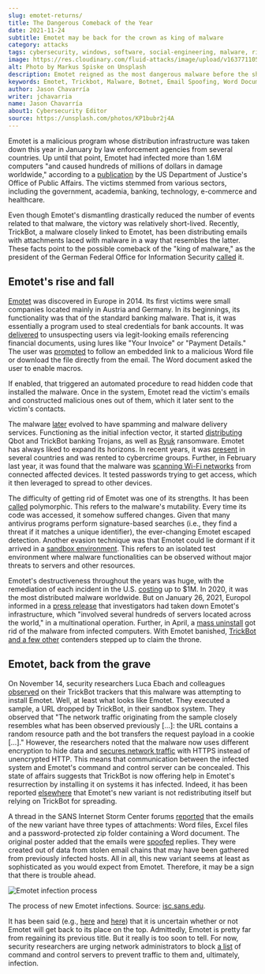```yaml
---
slug: emotet-returns/
title: The Dangerous Comeback of the Year
date: 2021-11-24
subtitle: Emotet may be back for the crown as king of malware
category: attacks
tags: cybersecurity, windows, software, social-engineering, malware, risk
image: https://res.cloudinary.com/fluid-attacks/image/upload/v1637711055/blog/emotet-returns/cover_emotet.webp
alt: Photo by Markus Spiske on Unsplash
description: Emotet reigned as the most dangerous malware before the shutdown of its servers earlier this year. Unfortunately, this month has seen its reappearance.
keywords: Emotet, Trickbot, Malware, Botnet, Email Spoofing, Word Document, Macros, Ethical Hacking, Pentesting
author: Jason Chavarría
writer: jchavarria
name: Jason Chavarría
about1: Cybersecurity Editor
source: https://unsplash.com/photos/KP1bubr2j4A
---
```


Emotet is a malicious program
whose distribution infrastructure was taken down this year in January
by law enforcement agencies from several countries.
Up until that point,
Emotet had infected more than 1.6M computers
"and caused hundreds of millions of dollars in damage worldwide,"
according to a [publication](https://www.justice.gov/opa/pr/emotet-botnet-disrupted-international-cyber-operation)
by the US Department of Justice's Office of Public Affairs.
The victims stemmed from various sectors,
including the government,
academia,
banking,
technology,
e-commerce
and healthcare.

Even though Emotet's dismantling drastically reduced the number of events
related to that malware,
the victory was relatively short-lived.
Recently,
TrickBot,
a malware closely linked to Emotet,
has been distributing emails with attachments laced with malware
in a way that resembles the latter.
These facts point to the possible comeback of the "king of malware,"
as the president of the German Federal Office for Information Security [called](https://www.zeit.de/news/2021-01/27/koenig-der-schadsoftware-emotet-ist-entmachtet)
it.

## Emotet's rise and fall

[Emotet](https://thehackernews.com/2020/11/anyrun-emotet-malware-analysis.html)
was discovered in Europe in 2014.
Its first victims were small companies located mainly in Austria and Germany.
In its beginnings,
its functionality was that of the standard banking malware.
That is,
it was essentially a program used to steal credentials for bank accounts.
It was [delivered](https://www.malwarebytes.com/emotet) to unsuspecting users
via legit-looking emails referencing financial documents,
using lures like "Your Invoice" or "Payment Details."
The user was [prompted](https://www.kaspersky.com/resource-center/threats/emotet)
to follow an embedded link to a malicious Word file
or download the file directly from the email.
The Word document asked the user to enable macros.

If enabled,
that triggered an automated procedure
to read hidden code that installed the malware.
Once in the system,
Emotet read the victim's emails
and constructed malicious ones out of them,
which it later sent to the victim's contacts.

The malware [later](https://www.malwarebytes.com/emotet) evolved
to have spamming and malware delivery services.
Functioning as the initial infection vector,
it started [distributing](https://www.checkpoint.com/downloads/resources/cyber-attack-trends-report-mid-year-2021.pdf?mkt_tok=NzUwLURRSC01MjgAAAGAOUl3icS9KYCbEoZ423xraTBSpYqDprjf6yC9DTL-5CrR1SrAngrHRuxpHMzPepxIx23Y4o9X33cVflu8UjtFpD9laKtOWumSaxU4LToSUGoiz8Bj)
Qbot and TrickBot banking Trojans,
as well as [Ryuk](https://www.kaspersky.com/resource-center/threats/ransomware-attacks-and-types)
ransomware.
Emotet has always liked to expand its horizons.
In recent years,
it was [present](https://thehackernews.com/2020/11/anyrun-emotet-malware-analysis.html)
in several countries
and was rented to cybercrime groups.
Further,
in February last year,
it was found
that the malware was [scanning Wi-Fi networks](https://www.kaspersky.com/resource-center/threats/emotet)
from connected affected devices.
It tested passwords trying to get access,
which it then leveraged to spread to other devices.

The difficulty of getting rid of Emotet was one of its strengths.
It has been [called](https://www.kaspersky.com/resource-center/threats/emotet)
polymorphic.
This refers to the malware's mutability.
Every time its code was accessed,
it somehow suffered changes.
Given that many antivirus programs perform signature-based searches
(i.e., they find a threat if it matches a unique identifier),
the ever-changing Emotet escaped detection.
Another evasion technique was that Emotet could lie dormant
if it arrived in a [sandbox environment](https://stackoverflow.com/a/2126185).
This refers to an isolated test environment
where malware functionalities can be observed
without major threats to servers and other resources.

<div>
<cta-banner
buttontxt="Read more"
link="/solutions/secure-code-review/"
title="Get started with Fluid Attacks' Secure Code Review solution right now"
/>
</div>

Emotet's destructiveness throughout the years was huge,
with the remediation of each incident in the U.S. [costing](https://us-cert.cisa.gov/ncas/alerts/TA18-201A)
up to $1M.
In 2020,
it was the most distributed malware worldwide.
But on January 26, 2021,
Europol informed in a [press release](https://www.europol.europa.eu/newsroom/news/world%E2%80%99s-most-dangerous-malware-emotet-disrupted-through-global-action)
that investigators had taken down Emotet's infrastructure,
which "involved several hundreds of servers located across the world,"
in a multinational operation.
Further,
in April,
a [mass uninstall](https://therecord.media/emotet-botnet-returns-after-law-enforcement-mass-uninstall-operation/)
got rid of the malware from infected computers.
With Emotet banished,
[TrickBot and a few other](https://www.checkpoint.com/downloads/resources/cyber-attack-trends-report-mid-year-2021.pdf)
contenders stepped up to claim the throne.

## Emotet, back from the grave

On November 14,
security researchers Luca Ebach and colleagues [observed](https://cyber.wtf/2021/11/15/guess-whos-back/)
on their TrickBot trackers
that this malware was attempting to install Emotet.
Well,
at least what looks like Emotet.
They executed a sample,
a URL dropped by TrickBot,
in their sandbox system.
They observed
that "The network traffic originating from the sample closely resembles
what has been observed previously \[…​\]:
the URL contains a random resource path
and the bot transfers the request payload in a cookie \[…​\]."
However,
the researchers noted
that the malware now uses different encryption to hide data
and [secures network traffic](https://attack.mitre.org/techniques/T1071/001/)
with HTTPS instead of unencrypted HTTP.
This means that communication between the infected system
and Emotet's command and control server can be concealed.
This state of affairs suggests
that TrickBot is now offering help in Emotet's resurrection
by installing it on systems it has infected.
Indeed,
it has been reported [elsewhere](https://www.zdnet.com/article/emotet-once-the-worlds-most-dangerous-malware-is-back/)
that Emotet's new variant is not redistributing itself
but relying on TrickBot for spreading.

A thread in the SANS Internet Storm Center forums [reported](https://isc.sans.edu/forums/diary/Emotet+Returns/28044/)
that the emails of the new variant have three types of attachments:
Word files,
Excel files
and a password-protected zip folder containing a Word document.
The original poster added that the emails were [spoofed](../spoofing/) replies.
They were created out of data from stolen email chains
that may have been gathered from previously infected hosts.
All in all,
this new variant seems at least as sophisticated
as you would expect from Emotet.
Therefore,
it may be a sign that there is trouble ahead.

<div class="imgblock">

![Emotet infection process](https://res.cloudinary.com/fluid-attacks/image/upload/v1637711055/blog/emotet-returns/Emotet-Figure-1.webp)

<div class="title">

The process of new Emotet infections. Source:
[isc.sans.edu](https://isc.sans.edu/diaryimages/images/2021-11-15-ISc-diary-image-01.jpg).

</div>

</div>

It has been said
(e.g., [here](https://therecord.media/emotet-botnet-returns-after-law-enforcement-mass-uninstall-operation/)
and [here](https://www.zdnet.com/article/emotet-once-the-worlds-most-dangerous-malware-is-back/))
that it is uncertain whether or not Emotet will get back
to its place on the top.
Admittedly,
Emotet is pretty far from regaining its previous title.
But it really is too soon to tell.
For now,
security researchers are urging network administrators
to block [a list](https://twitter.com/abuse_ch/status/1460308766767915013)
of command and control servers
to prevent traffic to them and, ultimately, infection.

